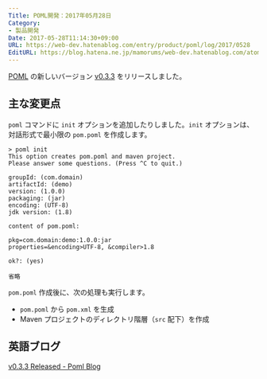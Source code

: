 ```yaml
---
Title: POML開発：2017年05月28日
Category:
- 製品開発
Date: 2017-05-28T11:14:30+09:00
URL: https://web-dev.hatenablog.com/entry/product/poml/log/2017/0528
EditURL: https://blog.hatena.ne.jp/mamorums/web-dev.hatenablog.com/atom/entry/10328749687254272524
---
```


[POML](https://github.com/mamorum/poml) の新しいバージョン [v0.3.3](https://github.com/mamorum/poml/releases/tag/v0.3.3) をリリースしました。


## 主な変更点
`poml` コマンドに `init` オプションを追加したりしました。`init` オプションは、対話形式で最小限の `pom.poml` を作成します。

```
> poml init
This option creates pom.poml and maven project.
Please answer some questions. (Press ^C to quit.)

groupId: (com.domain)
artifactId: (demo)
version: (1.0.0)
packaging: (jar)
encoding: (UTF-8)
jdk version: (1.8)

content of pom.poml:

pkg=com.domain:demo:1.0.0:jar
properties=&encoding>UTF-8, &compiler>1.8

ok?: (yes)

省略
```

`pom.poml` 作成後に、次の処理も実行します。

- `pom.poml` から `pom.xml` を生成
- Maven プロジェクトのディレクトリ階層（`src` 配下）を作成


## 英語ブログ
[v0.3.3 Released - Poml Blog](http://java-poml.blogspot.jp/2017/05/28-v0.3.3-released.html)
